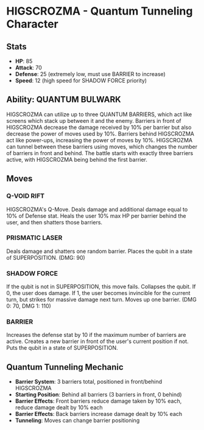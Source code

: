 # HIGSCROZMA - Quantum Tunneling Character

## Stats
- **HP**: 85
- **Attack**: 70  
- **Defense**: 25 (extremely low, must use BARRIER to increase)
- **Speed**: 12 (high speed for SHADOW FORCE priority)

## Ability: QUANTUM BULWARK
HIGSCROZMA can utilize up to three QUANTUM BARRIERS, which act like screens which stack up between it and the enemy. Barriers in front of HIGSCROZMA decrease the damage received by 10% per barrier but also decrease the power of moves used by 10%. Barriers behind HIGSCROZMA act like power-ups, increasing the power of moves by 10%. HIGSCROZMA can tunnel between these barriers using moves, which changes the number of barriers in front and behind. The battle starts with exactly three barriers active, with HIGSCROZMA being behind the first barrier.

## Moves

### Q-VOID RIFT
HIGSCROZMA's Q-Move. Deals damage and additional damage equal to 10% of Defense stat. Heals the user 10% max HP per barrier behind the user, and then shatters those barriers.

### PRISMATIC LASER
Deals damage and shatters one random barrier. Places the qubit in a state of SUPERPOSITION. (DMG: 90)

### SHADOW FORCE
If the qubit is not in SUPERPOSITION, this move fails. Collapses the qubit. If 0, the user does damage. If 1, the user becomes invincible for the current turn, but strikes for massive damage next turn. Moves up one barrier. (DMG 0: 70, DMG 1: 110)

### BARRIER
Increases the defense stat by 10 if the maximum number of barriers are active. Creates a new barrier in front of the user's current position if not. Puts the qubit in a state of SUPERPOSITION.

## Quantum Tunneling Mechanic
- **Barrier System**: 3 barriers total, positioned in front/behind HIGSCROZMA
- **Starting Position**: Behind all barriers (3 barriers in front, 0 behind)
- **Barrier Effects**: Front barriers reduce damage taken by 10% each, reduce damage dealt by 10% each
- **Barrier Effects**: Back barriers increase damage dealt by 10% each
- **Tunneling**: Moves can change barrier positioning 